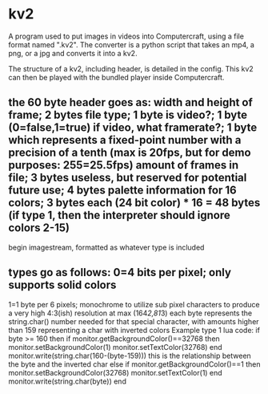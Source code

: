 # kv2
A program used to put images in videos into Computercraft, using a file format named ".kv2".
The converter is a python script that takes an mp4, a png, or a jpg and converts it into a kv2. 

The structure of a kv2, including header, is detailed in the config.
This kv2 can then be played with the bundled player inside Computercraft.


the 60 byte header goes as:
width and height of frame; 2 bytes
file type; 1 byte
is video?; 1 byte (0=false,1=true)
if video, what framerate?; 1 byte which represents a fixed-point number with a precision of a tenth (max is 20fps, but for demo purposes: 255=25.5fps)
amount of frames in file; 3 bytes
useless, but reserved for potential future use; 4 bytes
palette information for 16 colors; 3 bytes each (24 bit color) * 16 = 48 bytes (if type 1, then the interpreter should ignore colors 2-15)
-----------------------------------------------------------
begin imagestream, formatted as whatever type is included


types go as follows:
0=4 bits per pixel; only supports solid colors
------------------------------------------------
1=1 byte per 6 pixels; monochrome to utilize sub pixel characters to produce a very high 4:3(ish) resolution at max (164*2,81*3)
each byte represents the string.char() number needed for that special character, with amounts higher than 159 representing a char with inverted colors
Example type 1 lua code:
if byte >= 160 then
	if monitor.getBackgroundColor()==32768 then
		monitor.setBackgroundColor(1)
		monitor.setTextColor(32768)
	end
	monitor.write(string.char(160-(byte-159))) this is the relationship between the byte and the inverted char
else
	if monitor.getBackgroundColor()==1 then
		monitor.setBackgroundColor(32768)
		monitor.setTextColor(1)
	end
	monitor.write(string.char(byte))
end
